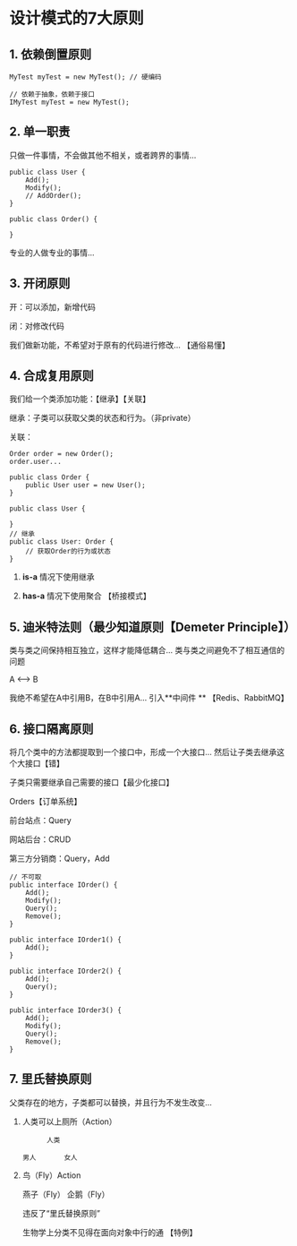 # 设计模式的7大原则

## 1. 依赖倒置原则

```
MyTest myTest = new MyTest(); // 硬编码

// 依赖于抽象，依赖于接口
IMyTest myTest = new MyTest(); 
```

## 2. 单一职责

只做一件事情，不会做其他不相关，或者跨界的事情...



```
public class User {
	Add();
	Modify();
	// AddOrder();
}

public class Order() {

}
```

专业的人做专业的事情...

## 3. 开闭原则

 开：可以添加，新增代码

 闭：对修改代码

我们做新功能，不希望对于原有的代码进行修改... 【通俗易懂】

## 4. 合成复用原则

我们给一个类添加功能：【继承】【关联】

继承：子类可以获取父类的状态和行为。（非private）

关联：

```
Order order = new Order();
order.user...

public class Order {
	public User user = new User();
}

public class User {

}
// 继承
public class User: Order { 
	// 获取Order的行为或状态
}
```

1. **is-a** 情况下使用继承

2. **has-a** 情况下使用聚合 【桥接模式】

## 5. 迪米特法则（最少知道原则【Demeter Principle】）

类与类之间保持相互独立，这样才能降低耦合... 类与类之间避免不了相互通信的问题

A   <-->  B

我绝不希望在A中引用B，在B中引用A...         引入**中间件 ** 【Redis、RabbitMQ】

## 6. 接口隔离原则

将几个类中的方法都提取到一个接口中，形成一个大接口... 然后让子类去继承这个大接口【错】

子类只需要继承自己需要的接口【最少化接口】

Orders【订单系统】

前台站点：Query

网站后台：CRUD

第三方分销商：Query，Add

```
// 不可取
public interface IOrder() {
	Add();
	Modify();
	Query();
	Remove();
}

public interface IOrder1() {
	Add();
}

public interface IOrder2() {
	Add();
	Query();
}

public interface IOrder3() {
	Add();
	Modify();
	Query();
	Remove();
}
```







## 7. 里氏替换原则

父类存在的地方，子类都可以替换，并且行为不发生改变...

1. 人类可以上厕所（Action）

   ```
         人类
   
   男人       女人
   ```
   
2. 鸟（Fly）Action

   燕子（Fly） 企鹅（Fly）

   违反了“里氏替换原则”

   生物学上分类不见得在面向对象中行的通 【特例】